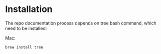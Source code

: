 # Installation

The repo documentation process depends on tree bash command, which need to be installed:

Mac:
```sh
brew install tree
```